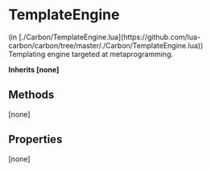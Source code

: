 <link href="../../style.css" rel="stylesheet" type="text/css"/>
<h1 class="class-title">TemplateEngine</h1>
<span class="file-link">(in [./Carbon/TemplateEngine.lua](https://github.com/lua-carbon/carbon/tree/master/./Carbon/TemplateEngine.lua))</span><br/>
Templating engine targeted at metaprogramming.

**Inherits [none]**

## Methods
[none]

## Properties
[none]
